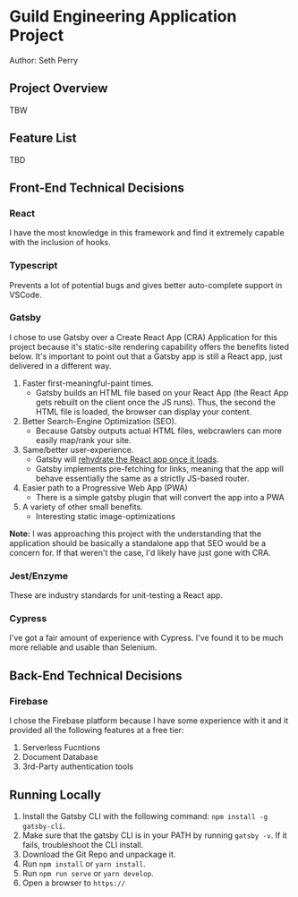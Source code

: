 # Guild Engineering Application Project

Author: Seth Perry

## Project Overview

TBW

## Feature List

TBD

## Front-End Technical Decisions

### React

I have the most knowledge in this framework and find it extremely capable with the inclusion of hooks.

### Typescript

Prevents a lot of potential bugs and gives better auto-complete support in VSCode.

### Gatsby

I chose to use Gatsby over a Create React App (CRA) Application for this project because it's static-site rendering capability offers the benefits listed below. It's important to point out that a Gatsby app is still a React app, just delivered in a different way.

1. Faster first-meaningful-paint times.
   - Gatsby builds an HTML file based on your React App (the React App gets rebuilt on the client once the JS runs). Thus, the second the HTML file is loaded, the browser can display your content.
2. Better Search-Engine Optimization (SEO).
   - Because Gatsby outputs actual HTML files, webcrawlers can more easily map/rank your site.
3. Same/better user-experience.
   - Gatsby will [rehydrate the React app once it loads](https://www.gatsbyjs.org/docs/react-hydration/).
   - Gatsby implements pre-fetching for links, meaning that the app will behave essentially the same as a strictly JS-based router.
4. Easier path to a Progressive Web App (PWA)
   - There is a simple gatsby plugin that will convert the app into a PWA
5. A variety of other small benefits.
   - Interesting static image-optimizations

**Note:** I was approaching this project with the understanding that the application should be basically a standalone app that SEO would be a concern for. If that weren't the case, I'd likely have just gone with CRA.

### Jest/Enzyme

These are industry standards for unit-testing a React app.

### Cypress

I've got a fair amount of experience with Cypress. I've found it to be much more reliable and usable than Selenium.

## Back-End Technical Decisions

### Firebase

I chose the Firebase platform because I have some experience with it and it provided all the following features at a free tier:

1. Serverless Fucntions
2. Document Database
3. 3rd-Party authentication tools

## Running Locally

1. Install the Gatsby CLI with the following command: `npm install -g gatsby-cli`.
2. Make sure that the gatsby CLI is in your PATH by running `gatsby -v`. If it fails, troubleshoot the CLI install.
3. Download the Git Repo and unpackage it.
4. Run `npm install` or `yarn install`.
5. Run `npm run serve` or `yarn develop`.
6. Open a browser to `https://`
